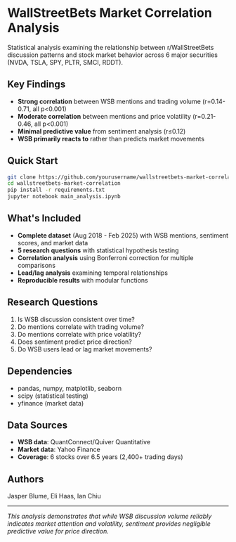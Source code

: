 # WallStreetBets Market Correlation Analysis

Statistical analysis examining the relationship between r/WallStreetBets discussion patterns and stock market behavior across 6 major securities (NVDA, TSLA, SPY, PLTR, SMCI, RDDT).

## Key Findings

- **Strong correlation** between WSB mentions and trading volume (r=0.14-0.71, all p<0.001)
- **Moderate correlation** between mentions and price volatility (r=0.21-0.46, all p<0.001)  
- **Minimal predictive value** from sentiment analysis (r≤0.12)
- **WSB primarily reacts to** rather than predicts market movements

## Quick Start

```bash
git clone https://github.com/yourusername/wallstreetbets-market-correlation.git
cd wallstreetbets-market-correlation
pip install -r requirements.txt
jupyter notebook main_analysis.ipynb
```

## What's Included

- **Complete dataset** (Aug 2018 - Feb 2025) with WSB mentions, sentiment scores, and market data
- **5 research questions** with statistical hypothesis testing
- **Correlation analysis** using Bonferroni correction for multiple comparisons
- **Lead/lag analysis** examining temporal relationships
- **Reproducible results** with modular functions

## Research Questions

1. Is WSB discussion consistent over time?
2. Do mentions correlate with trading volume?
3. Do mentions correlate with price volatility?
4. Does sentiment predict price direction?
5. Do WSB users lead or lag market movements?

## Dependencies

- pandas, numpy, matplotlib, seaborn
- scipy (statistical testing)
- yfinance (market data)

## Data Sources

- **WSB data**: QuantConnect/Quiver Quantitative
- **Market data**: Yahoo Finance
- **Coverage**: 6 stocks over 6.5 years (2,400+ trading days)

## Authors
Jasper Blume, Eli Haas, Ian Chiu

---
_This analysis demonstrates that while WSB discussion volume reliably indicates market attention and volatility, sentiment provides negligible predictive value for price direction._
